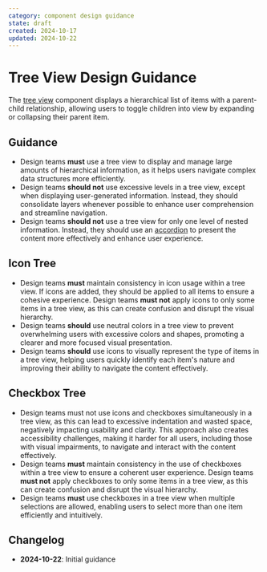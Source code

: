 ```yaml
---
category: component design guidance
state: draft
created: 2024-10-17
updated: 2024-10-22
---
```


# Tree View Design Guidance

The [tree view](https://clarity.design/documentation/tree-view) component displays a hierarchical list of items with a parent-child relationship, allowing users to toggle children into view by expanding or collapsing their parent item.

## Guidance

- Design teams **must** use a tree view to display and manage large amounts of hierarchical information, as it helps users navigate complex data structures more efficiently.
- Design teams **should not** use excessive levels in a tree view, except when displaying user-generated information. Instead, they should consolidate layers whenever possible to enhance user comprehension and streamline navigation.
- Design teams **should not** use a tree view for only one level of nested information. Instead, they should use an [accordion](https://clarity.design/documentation/accordion) to present the content more effectively and enhance user experience.

## Icon Tree

- Design teams **must** maintain consistency in icon usage within a tree view. If icons are added, they should be applied to all items to ensure a cohesive experience. Design teams **must not** apply icons to only some items in a tree view, as this can create confusion and disrupt the visual hierarchy.
- Design teams **should** use neutral colors in a tree view to prevent overwhelming users with excessive colors and shapes, promoting a clearer and more focused visual presentation.
- Design teams **should** use icons to visually represent the type of items in a tree view, helping users quickly identify each item's nature and improving their ability to navigate the content effectively.

## Checkbox Tree

- Design teams must not use icons and checkboxes simultaneously in a tree view, as this can lead to excessive indentation and wasted space, negatively impacting usability and clarity. This approach also creates accessibility challenges, making it harder for all users, including those with visual impairments, to navigate and interact with the content effectively.
- Design teams **must** maintain consistency in the use of checkboxes within a tree view to ensure a coherent user experience. Design teams **must not** apply checkboxes to only some items in a tree view, as this can create confusion and disrupt the visual hierarchy.
- Design teams **must** use checkboxes in a tree view when multiple selections are allowed, enabling users to select more than one item efficiently and intuitively. 

## Changelog

- **2024-10-22**: Initial guidance
